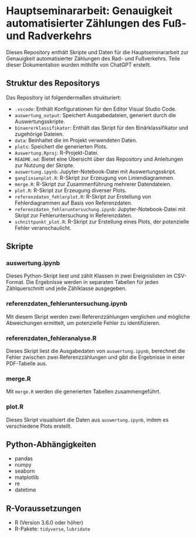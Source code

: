 # Hauptseminararbeit: Genauigkeit automatisierter Zählungen des Fuß- und Radverkehrs

Dieses Repository enthält Skripte und Daten für die Hauptseminararbeit zur Genauigkeit automatisierter Zählungen des Rad- und Fußverkehrs. Teile dieser Dokumentation wurden mithilfe von ChatGPT erstellt.

## Struktur des Repositorys

Das Repository ist folgendermaßen strukturiert:

- `.vscode`: Enthält Konfigurationen für den Editor Visual Studio Code.
- `auswertung_output`: Speichert Ausgabedateien, generiert durch die Auswertungsskripte.
- `binaererklassifikator`: Enthält das Skript für den Binärklassifikator und zugehörige Dateien.
- `data`: Beinhaltet die im Projekt verwendeten Daten.
- `plots`: Speichert die generierten Plots.
- `Auswertung.Rproj`: R-Projekt-Datei.
- `README.md`: Bietet eine Übersicht über das Repository und Anleitungen zur Nutzung der Skripte.
- `auswertung.ipynb`: Jupyter-Notebook-Datei mit Auswertungsskript.
- `ganglinienplot.R`: R-Skript zur Erzeugung von Liniendiagrammen.
- `merge.R`: R-Skript zur Zusammenführung mehrerer Datendateien.
- `plot.R`: R-Skript zur Erzeugung diverser Plots.
- `referenzdaten_fehlerplot.R`: R-Skript zur Erstellung von Fehlerdiagrammen auf Basis von Referenzdaten.
- `referenzdaten_fehleruntersuchung.ipynb`: Jupyter-Notebook-Datei mit Skript zur Fehleruntersuchung in Referenzdaten.
- `schnittpunkt_plot.R`: R-Skript zur Erstellung eines Plots, der potenzielle Fehler veranschaulicht.

## Skripte

### auswertung.ipynb

Dieses Python-Skript liest und zählt Klassen in zwei Ereignislisten im CSV-Format. Die Ergebnisse werden in separaten Tabellen für jeden Zählquerschnitt und jede Zählklasse ausgegeben.

### referenzdaten_fehleruntersuchung.ipynb

Mit diesem Skript werden zwei Referenzzählungen verglichen und mögliche Abweichungen ermittelt, um potenzielle Fehler zu identifizieren.

### referenzdaten_fehleranalyse.R

Dieses Skript liest die Ausgabedaten von `auswertung.ipynb`, berechnet die Fehler zwischen zwei Referenzzählungen und gibt die Ergebnisse in einer PDF-Tabelle aus.

### merge.R

Mit `merge.R` werden die generierten Tabellen zusammengeführt.

### plot.R

Dieses Skript visualisiert die Daten aus `auswertung.ipynb`, indem es verschiedene Plots erstellt.

## Python-Abhängigkeiten

* pandas
* numpy
* seaborn
* matplotlib
* re
* datetime

## R-Voraussetzungen

* R (Version 3.6.0 oder höher)
* R-Pakete: `tidyverse`, `lubridate`
